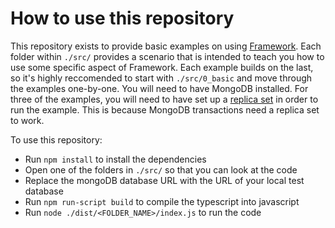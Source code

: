 # How to use this repository

This repository exists to provide basic examples on using [Framework](https://github.com/youthfulIdealism/framework). Each folder within `./src/` provides a scenario that is intended to teach you how to use some specific aspect of Framework. Each example builds on the last, so it's highly reccomended to start with `./src/0_basic` and move through the examples one-by-one. You will need to have MongoDB installed. For three of the examples, you will need to have set up a [replica set](https://www.mongodb.com/docs/manual/tutorial/deploy-replica-set/) in order to run the example. This is because MongoDB transactions need a replica set to work.

To use this repository:
- Run `npm install` to install the dependencies
- Open one of the folders in `./src/` so that you can look at the code
- Replace the mongoDB database URL with the URL of your local test database
- Run `npm run-script build` to compile the typescript into javascript
- Run `node ./dist/<FOLDER_NAME>/index.js` to run the code